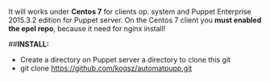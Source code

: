 It will works under **Centos 7** for clients op. system and Puppet Enterprise 2015.3.2 edition for Puppet server. On the Centos 7 client you **must enabled the epel repo**, because it need for nginx install!

##**INSTALL:**
- Create a directory on Puppet server a directory to clone this git 
- git clone https://github.com/koqsz/automatpupp.git

